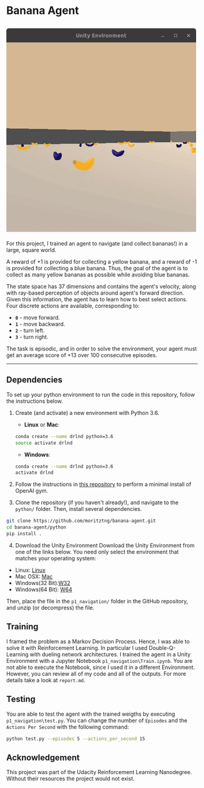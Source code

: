 # Banana Agent
![Banana](banana.gif)
---
For this project, I trained an agent to navigate (and collect bananas!) in a large, square world.  

A reward of +1 is provided for collecting a yellow banana, and a reward of -1 is provided for collecting a blue banana.  Thus, the goal of the agent is to collect as many yellow bananas as possible while avoiding blue bananas.  

The state space has 37 dimensions and contains the agent's velocity, along with ray-based perception of objects around agent's forward direction.  Given this information, the agent has to learn how to best select actions.  Four discrete actions are available, corresponding to:
- **`0`** - move forward.
- **`1`** - move backward.
- **`2`** - turn left.
- **`3`** - turn right.

The task is episodic, and in order to solve the environment, your agent must get an average score of +13 over 100 consecutive episodes.

--- 

## Dependencies

To set up your python environment to run the code in this repository, follow the instructions below.

1. Create (and activate) a new environment with Python 3.6.

	- __Linux__ or __Mac__: 
	```bash
	conda create --name drlnd python=3.6
	source activate drlnd
	```
	- __Windows__: 
	```bash
	conda create --name drlnd python=3.6 
	activate drlnd
	```
	
2. Follow the instructions in [this repository](https://github.com/openai/gym) to perform a minimal install of OpenAI gym.  
	
3. Clone the repository (if you haven't already!), and navigate to the `python/` folder.  Then, install several dependencies.
```bash
git clone https://github.com/moritztng/banana-agent.git
cd banana-agent/python
pip install .
```

4. Download the Unity Environment
Download the Unity Environment from one of the links below. You need only select the environment that matches your operating system:
- Linux: [Linux](https://s3-us-west-1.amazonaws.com/udacity-drlnd/P1/Banana/Banana_Linux.zip)
- Mac OSX: [Mac](https://s3-us-west-1.amazonaws.com/udacity-drlnd/P1/Banana/Banana.app.zip)
- Windows(32 Bit):[W32](https://s3-us-west-1.amazonaws.com/udacity-drlnd/P1/Banana/Banana_Windows_x86.zip)
- Windows(64 Bit): [W64](https://s3-us-west-1.amazonaws.com/udacity-drlnd/P1/Banana/Banana_Windows_x86_64.zip)

Then, place the file in the `p1_navigation/` folder in the GitHub repository, and unzip (or decompress) the file.

## Training 

I framed the problem as a Markov Decision Process. Hence, I was able to solve it with Reinforcement Learning. In particular I used Double-Q-Learning with dueling network architectures. I trained the agent in a Unity Environment with a Jupyter Notebook `p1_navigation\Train.ipynb`. You are not able to execute the Notebook, since I used it in a different Environment. However, you can review all of my code and all of the outputs. For more details take a look at `report.md`.

## Testing 
You are able to test the agent with the trained weigths by executing `p1_navigation\test.py`. 
You can change the number of `Episodes` and the `Actions Per Second` with the following command:
```bash
python test.py --episodes 5 --actions_per_second 15
```

## Acknowledgement
This project was part of the Udacity Reinforcement Learning Nanodegree. Without their resources the project would not exist. 

